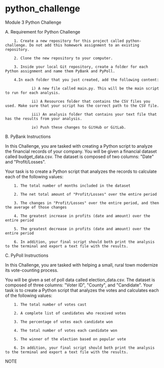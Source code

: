 # python_challenge
Module 3 Python Challenge

A. Requirement for Python Challenge

        1. Create a new repository for this project called python-challenge. Do not add this homework assignment to an existing repository.
        
        2. Clone the new repository to your computer.
        
        3. Inside your local Git repository, create a folder for each Python assignment and name them PyBank and PyPoll.
        
        4.In each folder that you just created, add the following content:
        
                i) A new file called main.py. This will be the main script to run for each analysis.
                
                ii) A Resources folder that contains the CSV files you used. Make sure that your script has the correct path to the CSV file.
                
                iii) An analysis folder that contains your text file that has the results from your analysis.
                
                iv) Push these changes to GitHub or GitLab.


B. PyBank Instructions

In this Challenge, you are tasked with creating a Python script to analyze the financial records of your company. You will be given a financial dataset called budget_data.csv. The dataset is composed of two columns: "Date" and "Profit/Losses".

Your task is to create a Python script that analyzes the records to calculate each of the following values:

        1. The total number of months included in the dataset
        
        2. The net total amount of "Profit/Losses" over the entire period
        
        3. The changes in "Profit/Losses" over the entire period, and then the average of those changes
        
        4. The greatest increase in profits (date and amount) over the entire period
        
        5. The greatest decrease in profits (date and amount) over the entire period
        
        6. In addition, your final script should both print the analysis to the terminal and export a text file with the results.


C. PyPoll Instructions

In this Challenge, you are tasked with helping a small, rural town modernize its vote-counting process.

You will be given a set of poll data called election_data.csv. The dataset is composed of three columns: "Voter ID", "County", and "Candidate". Your task is to create a Python script that analyzes the votes and calculates each of the following values:

        1. The total number of votes cast
        
        2. A complete list of candidates who received votes
        
        3. The percentage of votes each candidate won
        
        4. The total number of votes each candidate won
        
        5. The winner of the election based on popular vote
        
        6. In addition, your final script should both print the analysis to the terminal and export a text file with the results.

NOTE

